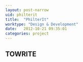 ```yaml
---
layout: post-narrow
uid: philterit
title:  "PhilterIt"
worktype: "Design & Development"
date:   2012-10-21 09:35:01
categories: project
---
```


<h2>TOWRITE</h2>
